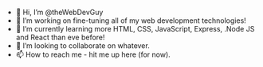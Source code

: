 - 👋 Hi, I’m @theWebDevGuy
- 👀 I’m working on fine-tuning all of my web development technologies!
- 🌱 I’m currently learning more HTML, CSS, JavaScript, Express, .Node JS and React than eve before!
- 💞️ I’m looking to collaborate on whatever.
- 📫 How to reach me - hit me up here (for now).

<!---
theWebDevGuy/theWebDevGuy is a ✨ special ✨ repository because its `README.md` (this file) appears on your GitHub profile.
You can click the Preview link to take a look at your changes.
--->
